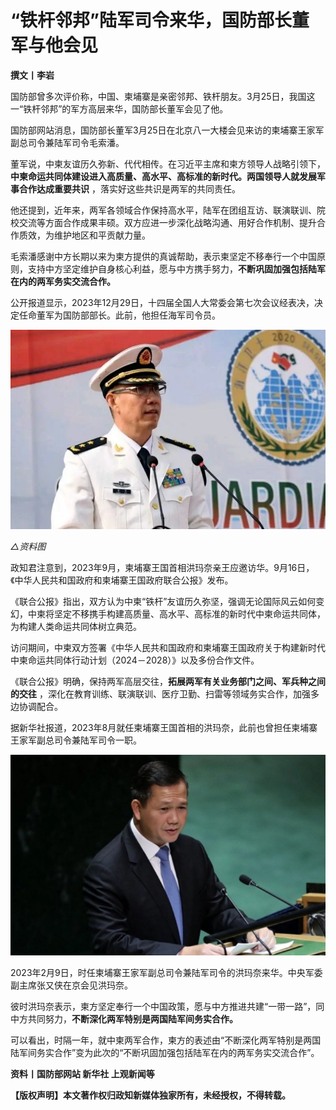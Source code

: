 # “铁杆邻邦”陆军司令来华，国防部长董军与他会见

**撰文丨李岩**

国防部曾多次评价称，中国、柬埔寨是亲密邻邦、铁杆朋友。3月25日，我国这一“铁杆邻邦”的军方高层来华，国防部长董军会见了他。

国防部网站消息，国防部长董军3月25日在北京八一大楼会见来访的柬埔寨王家军副总司令兼陆军司令毛索潘。

董军说，中柬友谊历久弥新、代代相传。在习近平主席和柬方领导人战略引领下，**中柬命运共同体建设进入高质量、高水平、高标准的新时代。两国领导人就发展军事合作达成重要共识**
，落实好这些共识是两军的共同责任。

他还提到，近年来，两军各领域合作保持高水平，陆军在团组互访、联演联训、院校交流等方面合作成果丰硕。双方应进一步深化战略沟通、用好合作机制、提升合作质效，为维护地区和平贡献力量。

毛索潘感谢中方长期以来为柬方提供的真诚帮助，表示柬坚定不移奉行一个中国原则，支持中方坚定维护自身核心利益，愿与中方携手努力，**不断巩固加强包括陆军在内的两军务实交流合作。**

公开报道显示，2023年12月29日，十四届全国人大常委会第七次会议经表决，决定任命董军为国防部部长。此前，他担任海军司令员。

![57e2b17d7e43ce63614781397895d0a6.jpg](https://raw.githubusercontent.com/qqhsx/qqnews_image/main/2024/03/25/“铁杆邻邦”陆军司令来华，国防部长董军与他会见/57e2b17d7e43ce63614781397895d0a6.jpg)

 _△资料图_

政知君注意到，2023年9月，柬埔寨王国首相洪玛奈亲王应邀访华。9月16日，《中华人民共和国政府和柬埔寨王国政府联合公报》发布。

《联合公报》指出，双方认为中柬“铁杆”友谊历久弥坚，强调无论国际风云如何变幻，中柬将坚定不移携手构建高质量、高水平、高标准的新时代中柬命运共同体，为构建人类命运共同体树立典范。

访问期间，中柬双方签署《中华人民共和国政府和柬埔寨王国政府关于构建新时代中柬命运共同体行动计划（2024－2028）》以及多份合作文件。

《联合公报》明确，保持两军高层交往，**拓展两军有关业务部门之间、军兵种之间的交往**
，深化在教育训练、联演联训、医疗卫勤、扫雷等领域务实合作，加强多边协调配合。

据新华社报道，2023年8月就任柬埔寨王国首相的洪玛奈，此前也曾担任柬埔寨王家军副总司令兼陆军司令一职。

![dcc62e31dbfbeafdfcaf827a4340a530.jpg](https://raw.githubusercontent.com/qqhsx/qqnews_image/main/2024/03/25/“铁杆邻邦”陆军司令来华，国防部长董军与他会见/dcc62e31dbfbeafdfcaf827a4340a530.jpg)

2023年2月9日，时任柬埔寨王家军副总司令兼陆军司令的洪玛奈来华。中央军委副主席张又侠在京会见洪玛奈。

彼时洪玛奈表示，柬方坚定奉行一个中国政策，愿与中方推进共建“一带一路”，同中方共同努力，**不断深化两军特别是两国陆军间务实合作。**

可以看出，时隔一年，就中柬两军合作，柬方的表述由“不断深化两军特别是两国陆军间务实合作”变为此次的“不断巩固加强包括陆军在内的两军务实交流合作”。

**资料丨国防部网站 新华社 上观新闻等**

**【版权声明】本文著作权归政知新媒体独家所有，未经授权，不得转载。**

